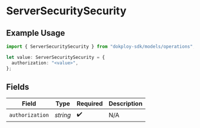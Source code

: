 # ServerSecuritySecurity

## Example Usage

```typescript
import { ServerSecuritySecurity } from "dokploy-sdk/models/operations";

let value: ServerSecuritySecurity = {
  authorization: "<value>",
};
```

## Fields

| Field              | Type               | Required           | Description        |
| ------------------ | ------------------ | ------------------ | ------------------ |
| `authorization`    | *string*           | :heavy_check_mark: | N/A                |